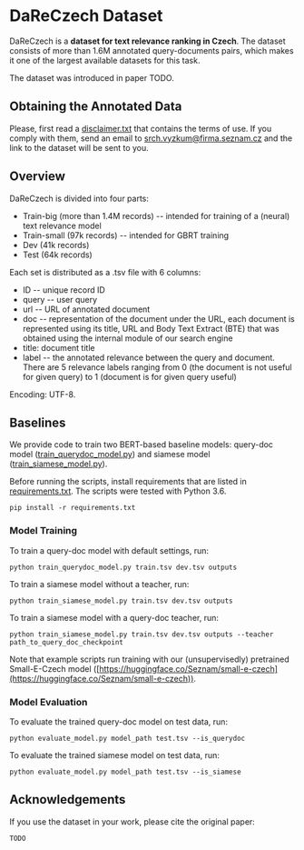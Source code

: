 # DaReCzech Dataset

DaReCzech is a **dataset for text relevance ranking in Czech**. The dataset consists of more than 1.6M annotated query-documents pairs, which makes it one of the largest available datasets for this task.

The dataset was introduced in paper TODO.

## Obtaining the Annotated Data
Please, first read a [disclaimer.txt](disclaimer.txt) that contains the terms of use. If you comply with them, send an email to srch.vyzkum@firma.seznam.cz and the link to the dataset will be sent to you. 

## Overview 
DaReCzech is divided into four parts: 
- Train-big (more than 1.4M records) -- intended for training of a (neural) text relevance model
- Train-small (97k records) -- intended for GBRT training
- Dev (41k records)
- Test (64k records)

Each set is distributed as a .tsv file with 6 columns:
- ID -- unique record ID
- query -- user query
- url -- URL of annotated document
- doc -- representation of the document under the URL, each document is represented using its title, URL and Body Text Extract (BTE) that was obtained using the internal module of our search engine
- title: document title
- label -- the annotated relevance between the query and document. There are 5 relevance labels ranging from 0 (the document is not useful for given query) to 1 (document is for given query useful)

Encoding: UTF-8.

## Baselines
We provide code to train two BERT-based baseline models: query-doc model ([train_querydoc_model.py](train_querydoc_model.py)) and siamese model ([train_siamese_model.py](train_siamese_model.py)). 

Before running the scripts, install requirements that are listed in [requirements.txt](requirements.txt). The scripts were tested with Python 3.6.

```
pip install -r requirements.txt
```

### Model Training

To train a query-doc model with default settings, run:

```
python train_querydoc_model.py train.tsv dev.tsv outputs
```

To train a siamese model without a teacher, run:
```
python train_siamese_model.py train.tsv dev.tsv outputs
```

To train a siamese model with a query-doc teacher, run:
```
python train_siamese_model.py train.tsv dev.tsv outputs --teacher path_to_query_doc_checkpoint
```

Note that example scripts run training with our (unsupervisedly) pretrained Small-E-Czech model ([https://huggingface.co/Seznam/small-e-czech](https://huggingface.co/Seznam/small-e-czech)).

### Model Evaluation

To evaluate the trained query-doc model on test data, run:
```
python evaluate_model.py model_path test.tsv --is_querydoc
```

To evaluate the trained siamese model on test data, run:
```
python evaluate_model.py model_path test.tsv --is_siamese
```

## Acknowledgements

If you use the dataset in your work, please cite the original paper:

```
TODO
```